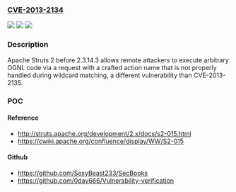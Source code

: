 ### [CVE-2013-2134](https://cve.mitre.org/cgi-bin/cvename.cgi?name=CVE-2013-2134)
![](https://img.shields.io/static/v1?label=Product&message=n%2Fa&color=blue)
![](https://img.shields.io/static/v1?label=Version&message=n%2Fa&color=blue)
![](https://img.shields.io/static/v1?label=Vulnerability&message=n%2Fa&color=brighgreen)

### Description

Apache Struts 2 before 2.3.14.3 allows remote attackers to execute arbitrary OGNL code via a request with a crafted action name that is not properly handled during wildcard matching, a different vulnerability than CVE-2013-2135.

### POC

#### Reference
- http://struts.apache.org/development/2.x/docs/s2-015.html
- https://cwiki.apache.org/confluence/display/WW/S2-015

#### Github
- https://github.com/SexyBeast233/SecBooks
- https://github.com/0day666/Vulnerability-verification

